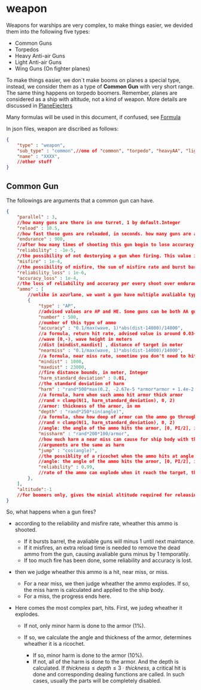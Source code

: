 # weapon

Weapons for warships are very complex, to make things easier, we devided them into the following five types:

- Common Guns
- Torpedos
- Heavy Anti-air Guns
- Light Anti-air Guns
- Wing Guns (On fighter planes)

To make things easier, we don`t make booms on planes a special type, instead, we consider them as a type of **Common Gun** with very short range. The same thing happens on torpedo boomers. Remember, planes are considered as a ship with altitude, not a kind of weapon. More details are discussed in [PlaneEjecters](planeejecter.md)

Many formulas will be used in this document, if confused, see [Formula](formula.md)

In json files, weapon are discribed as follows:

```json
{
    "type" : "weapon",
    "sub_type" : "common",//one of "common", "torpedo", "heavyAA", "lightAA", "wing"
    "name" : "XXXX",
    //other stuff
}
```

## Common Gun

The followings are arguments that a common gun can have.

```json
{
    "parallel" : 3,
    //how many guns are there in one turret, 1 by default.Integer
    "reload" : 10.5,
    //how fast these guns are reloaded, in seconds. how many guns are actually running doesn't affect this value.Double
    "endurance" : 900,
    //after how many times of shooting this gun begin to lose accuracy and reliability, setting this value here is not required, you can set this value in discription of ships.Integer
    "reliability" : -1e-5,
    //the possibility of not destorying a gun when firing. This value is probably very close to 1, so to make things easier, a negative value x can be given and it functions as 1+x, here the actual rate is 1-1e-4. 1 by default. Double
    "misfire" : 1e-4,
    //the possibility of misfire, the sum of misfire rate and burst barrel rate should not reach 1, this may happen after shooting too many times, but in such cases you should consider setting less ammo count, lower reliability loss or more maintance. 0 by default. Double
    "reliability_loss" : 1e-6,
    "accuracy_loss" : 1e-4,
    //the loss of reliability and accuracy per every shoot over endurance, don't set this value too large
    "ammo" : [
        //unlike in azurlane, we want a gun have multiple avaliable types of ammo, therefore we use a list.To make scripting easier, when loading scripts, if an argument isn't set, the value of former type is used. If a value doesn't have a default value, nor a succeeded value, an exception is thrown. Therefore, if you want to disable a type of ammo, override its number to zero, do not copy and delete.
        {
            "type" : "AP",
            //advised values are AP and HE. Some guns can be both AA guns and common guns, this can be done by adding a kind of ammo with type AA(see part Heavy Anti-air Guns).
            "number" : 500,
            //number of this type of ammo
            "accuracy" : "0.1/max(wave, 1)*abs(dist-14000)/14000",
            //a formula, return hit rate, advised value is around 0.03~0.05, larger guns have higher accuracy
            //wave [0,-), wave height in meters
            //dist [mindist,maxdist] , distance of target in meter
            "nearmiss" : "0.1/max(wave, 1)*abs(dist-14000)/14000",
            //a formula, near miss rate, sometime you don't need to hit directly to cause harm, this is espacilly true for boomers. "0" by default. The arguments are the same with accuracy.
            "mindist" : 1000,
            "maxdist" : 23000,
            //fire distance bounds, in meter, Integer
            "harm_standard_deviation" : 0.01,
            //the standard deviation of harm
            "harm" : "rand*500*max(0.2, -2.67e-5 *armor*armor + 1.4e-2 *armor - 0.233)",
            //a formula, harm when such ammo hit armor thick armor
            //rand = clamp(N(1, harm_standard_deviation), 0, 2)
            //armor: thickness of the armor, in mm
            "depth" : "rand*250*sin(angle)",
            //a formula, show how deep of armor can the ammo go through, in mm.
            //rand = clamp(N(1, harm_standard_deviation), 0, 2)
            //angle: the angle of the ammo hits the armor, [0, PI/2], in radius
            "missharm" : "rand*200*100/armor",
            //how much harm a near miss can cause for ship body with thickness armor
            //arguments are the same as harm
            "jump" : "cos(angle)",
            //the possiblity of a ricochet when the ammo hits at angle
            //angle: the angle of the ammo hits the armor, [0, PI/2], in radius
            "reliability" : 0.99,
            //rate of the ammo can explode when it reach the target, the trick of using negative numbers is still avaliable.
        },
    ],
    "altitude":-1
    //for boomers only, gives the minial altitude required for releasing the boom, in foot. For common guns, leave its default value -1.
}
```

So, what happens when a gun fires?

- according to the reliability and misfire rate, wheather this ammo is shooted.

  - If it bursts barrel, the avaliable guns will minus 1 until next maintance.
  - If it misfires, an extra reload time is needed to remove the dead ammo from the gun, causing avaliable guns minus by 1 temporatily.
  - If too much fire has been done, some reliability and accuracy is lost.

- then we judge wheather this ammo is a hit, near miss, or miss.

  - For a near miss, we then judge wheather the ammo explodes. If so, the miss harm is calculated and applied to the ship body.
  - For a miss, the progress ends here.

- Here comes the most complex part, hits. First, we judeg wheather it explodes.
  - If not, only minor harm is done to the armor (1%).
  - If so, we calculate the angle and thickness of the armor, determines wheather it is a ricochet.

    - If so, minor harm is done to the armor (10%).
    - If not, all of the harm is done to the armor. And the depth is calculated. If $thickness \leq depth \leq 3\cdot thickness$, a critical hit is done and corresponding dealing functions are called. In such cases, usually the parts will be completely disabled.
